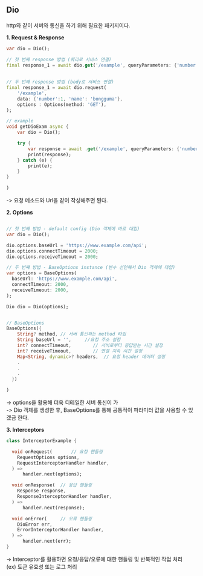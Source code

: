 ## Dio   
http와 같이 서버와 통신을 하기 위해 필요한 패키지이다.   

__1. Request & Response__    
```dart
var dio = Dio();

// 첫 번째 response 방법 (쿼리로 서비스 연결)
final response_1 = await dio.get('/example', queryParameters: {'number':1, 'name': 'bongguma'})   
   
 
// 두 번째 response 방법 (body로 서비스 연결)
final response_1 = await dio.request(
	'/example',
	data: {'number':1, 'name': 'bongguma'},
	options : Options(method: 'GET'),
);

// example
void getDioExam async {
	var dio = Dio();

	try {
		var response = await .get('/example', queryParameters: {'number':1, 'name': 'bongguma'}); 
   		print(response);
	} catch (e) {
		print(e);
	}
}

)
```   
-> 요청 메소드와 Url을 같이 작성해주면 된다.   
   
__2. Options__     
```dart

// 첫 번째 방법 - default config (Dio 객체에 바로 대입)
var dio = Dio();

dio.options.baseUrl = 'https://www.example.com/api';
dio.options.connectTimeout = 2000; 
dio.options.receiveTimeout = 2000;

// 두 번쨰 방법 - BaseOptions instance (변수 선언해서 Dio 객체에 대입)
var options = BaseOptions(
  baseUrl: 'https://www.example.com/api',
  connectTimeout: 2000,
  receiveTimeout: 2000,
);

Dio dio = Dio(options);


// BaseOptions
BaseOptions({
    String? method,	// 서버 통신하는 method 타입 
    String baseUrl = '',	 //요청 주소 설정 
    int? connectTimeout,		// 서버로부터 응답받는 시간 설정 
    int? receiveTimeout,		// 연결 지속 시간 설정 
    Map<String, dynamic>? headers,	// 요청 header 데이터 설정 
	.
	.
	.
  })

)
```
-> options을 활용해 더욱 디테일한 서버 통신이 가    
-> Dio 객체를 생성한 후, BaseOptions를 통해 공통적이 파라미터 값을 사용할 수 있겠금 한다.    
   
__3. Interceptors__   
   
```dart
class InterceptorExample {

  void onRequest(		// 요청 핸들링 
    RequestOptions options,
    RequestInterceptorHandler handler,
  ) =>
      handler.next(options);

  void onResponse(	// 응답 핸들링 
    Response response,
    ResponseInterceptorHandler handler,
  ) =>
      handler.next(response);

  void onError(		// 오류 핸들링 
    DioError err,
    ErrorInterceptorHandler handler,
  ) =>
      handler.next(err);
}

```
-> Interceptor를 활용하면 요청/응답/오류에 대한 핸들링 및 반복적인 작업 처리   
   (ex) 토큰 유효성 또는 로그 처리   

